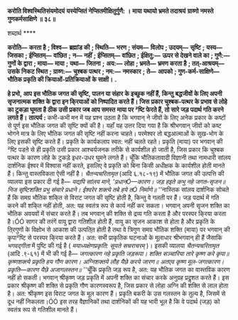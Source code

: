 **करोति विश्वस्थितिसंयमोदयं** **यस्येप्सितं नेप्सितमीक्षितुर्गुणै: ।** **माया यथायो भ्रमते तदाश्रयं** **ग्राव्णो नमस्ते गुणकर्मसाक्षिणे ॥ ३८॥** 

शब्दार्थ **** 

**करोति—** **करता है** **; विश्व—** **ब्रह्मांड की** **; स्थिति—** **भरण** **; संयम—** **विलोप** **; उदयम्—** **सृष्टि** **; यस्य—** **जिसका** **; ईप्सितम्—** **वांछित** **;** **न—** **नहीं** **; ईप्सितम्—** **वांछित** **; ईक्षितु:—** **ऊपर से देखने वाले का** **; गुणै:—** **गुणों के द्वारा** **; माया—** **माया** **; यथा—** **जितना** **;** **अय:—** **लोहा** **; भ्रमते—** **भ्रमण करता है** **; तत्-आश्रयम्—** **उसके निकट स्थित** **; ग्राव्ण:—** **चुश्बक पत्थर** **; नम:—** **नमस्कार** **; ते—** **आपको** **; गुण-कर्म-साक्षिणे—** **भौतिक प्रकृति की क्रियाओं-प्रतिक्रियाओं के साक्षी।** **.** 

**हे प्रभो, आप इस भौतिक जगत की सृष्टि, पालन या संहार के इच्छुक नहीं हैं, किन्तु** **बद्धजीवों के लिए अपनी सृजनात्मक शक्ति के द्वारा इन कि्रयाओं को निष्पादित करते हैं। जिस** **प्रकार चुश्बक-पत्थर के प्रभाव से लोहे का टुकड़ा घूमता है ठीक उसी प्रकार जब आप समस्त** **माया पर ²ष्टि फेरते हैं, तो सारे जड़ पदार्थ गति करने लगते हैं।** **तात्पर्य :** कभी-कभी मन में यह प्रश्न उठता है कि भगवान् ने जीवों के लिए अनेक प्रकार के कष्टों से पूर्ण इस भौतिक जगत की सृष्टि क्यों की है। यहाँ यह उत्तर दिया गया है कि श्रीभगवान् जीवों को कष्ट भोगने मात्र के लिए भौतिक जगत की सृष्टि नहीं करना चाहते। परमेश्वर तो बद्धआत्माओं के सुख-भोग के लिए इसकी सृष्टि करते हैं। प्रकृति के कार्यकलाप स्वत: नहीं चलते रहते। प्रकृति (माया) पर भगवान् की ²ष्टि पडऩे से ही प्रकृति उसी प्रकार आश्चर्यजनक तरीके से कार्यशील हो जाती है, जिस प्रकार कि चुश्बक पत्थर के कारण लोहे के टुकड़े इधर-उधर घुमने लगते हैं। चूँकि भौतिकतावादी विज्ञानी तथा नामधारी सांलय दार्शनिक ईश्वर में विश्वास नहीं करते, इसलिए वे प्रकृति को बिना किसी अधीक्षक के कार्यशील होती मानते हैं। किन्तु वास्तविकता ऐसी नहीं है। *चैतन्यचरितामृत* (आदि ६.१८-१९) में भौतिक जगत की उत्पत्ति की व्यालया इस प्रकार दी गई है— *यद्यपि सांलय माने, 'प्रधानÓ—कारण।* *जड़ हइते कभु नहे जगत-सृजन॥* *निज सृष्टिशक्ति प्रभु संचारे प्रधाने।* *ईश्वरेर शक्त्ये तबे हये तÓ निर्माणे॥* ''नास्तिक सांलय दार्शनिक सोचते हैं कि समग्र भौतिक शकि्त से विराट जगत की सृष्टि होती है, किन्तु वे गलती पर हैं। जड़ पदार्थ में गति करने की शकि्त नहीं होती, अत: यह स्वतंत्र रूप से कार्य नहीं कर सकता। भगवान् अपनी सृजन शक्ति का भौतिक अवयवों में संचार करते हैं। तब भगवान् की शक्ति से द्रव्य गति करता है और परस्पर कि्रया करता है।ÓÓ सागर की तरंगें वायु द्वारा गतिशील होती हैं, वायु का सृजन आकाश से होता है और प्रकृति के ति्रगुणों के विक्षोभ से आकाश की उत्पति्त होती है तथा वे त्रिगुण समग्र भौतिक शक्ति (माया) पर भगवान् की कृपा²ष्टि से परस्पर कि्रया करते हैं। अत: सभी प्राकृतिक घटनाओं के मूलाधार श्रीभगवान् ही हैं जैसाकि *भगवद्गीता* में पुष्टि की गई है ( *मयाध्यक्षेणप्रकृति: सूयते सचराचरम्* )। इसकी व्यालया *चैतन्यचरितामृत* (आदि .९-६१) में भी की गई है— *जगत्कारण नहे प्रकृति जड़रूपा।* *शक्ति सञ्चारिया तारे कृष्ण करे कृपा॥* *कृष्णशक्त्ये प्रकृति हय गौण कारण।* *अग्निशक्तये लौह यैछे करये जारण॥* *अतएव कृष्ण मूल-जगत्कारण।* *प्रकृति—कारण यैछे अजागलस्तन॥* ''चूँकि प्रकृति जड़ रूप है, अत: यह भौतिक जगत का वास्तविक कारण नहीं हो सकती। भगवान् श्रीकृष्ण जड़ प्रकृति में अपनी शक्ति का संचार करके अनुग्रह प्रदॢशत करते हैं। इस प्रकार श्रीकृष्ण की शक्ति से प्रकृति गौण कारणस्वरूप है, जिस प्रकार से लोहा अग्नि की शक्ति से लाल होता है। अत: श्रीकृष्ण इस विराट जगत के मूल कारण हैं। प्रकृति बकरी के उस गलस्तन के तुल्य है, जिसमें से दूध नहीं निकलता।ÓÓ इस तरह वैज्ञानिकों तथा दार्शनिकों की यह भारी भूल है कि वे पदार्थ (जड़) को स्वतंत्र रूप से गतिशील मानते हैं।  